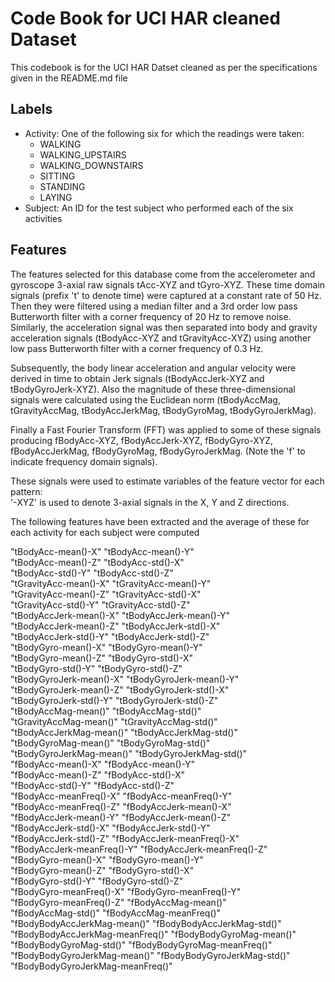 # Code Book for UCI HAR cleaned Dataset
This codebook is for the UCI HAR Datset cleaned as per the specifications given in the README.md file

## Labels

- Activity: One of the following six for which the readings were taken:
  - WALKING
  - WALKING_UPSTAIRS
  - WALKING_DOWNSTAIRS
  - SITTING
  - STANDING
  - LAYING
- Subject: An ID for the test subject who performed each of the six activities

## Features

The features selected for this database come from the accelerometer and gyroscope 3-axial raw signals tAcc-XYZ and tGyro-XYZ.
These time domain signals (prefix 't' to denote time) were captured at a constant rate of 50 Hz. Then they were filtered using a median filter and a 3rd order low pass Butterworth filter with a corner frequency of 20 Hz to remove noise. Similarly, the acceleration signal was then separated into body and gravity acceleration signals (tBodyAcc-XYZ and tGravityAcc-XYZ) using another low pass Butterworth filter with a corner frequency of 0.3 Hz. 

Subsequently, the body linear acceleration and angular velocity were derived in time to obtain Jerk signals (tBodyAccJerk-XYZ and tBodyGyroJerk-XYZ). Also the magnitude of these three-dimensional signals were calculated using the Euclidean norm (tBodyAccMag, tGravityAccMag, tBodyAccJerkMag, tBodyGyroMag, tBodyGyroJerkMag).

Finally a Fast Fourier Transform (FFT) was applied to some of these signals producing fBodyAcc-XYZ, fBodyAccJerk-XYZ, fBodyGyro-XYZ, fBodyAccJerkMag, fBodyGyroMag, fBodyGyroJerkMag. (Note the 'f' to indicate frequency domain signals). 

These signals were used to estimate variables of the feature vector for each pattern:  
'-XYZ' is used to denote 3-axial signals in the X, Y and Z directions.

The following features have been extracted and the average of these for each activity for each subject were computed

"tBodyAcc-mean()-X"               "tBodyAcc-mean()-Y"             
"tBodyAcc-mean()-Z"               "tBodyAcc-std()-X"              
"tBodyAcc-std()-Y"                "tBodyAcc-std()-Z"              
"tGravityAcc-mean()-X"            "tGravityAcc-mean()-Y"          
"tGravityAcc-mean()-Z"            "tGravityAcc-std()-X"           
"tGravityAcc-std()-Y"             "tGravityAcc-std()-Z"           
"tBodyAccJerk-mean()-X"           "tBodyAccJerk-mean()-Y"         
"tBodyAccJerk-mean()-Z"           "tBodyAccJerk-std()-X"          
"tBodyAccJerk-std()-Y"            "tBodyAccJerk-std()-Z"          
"tBodyGyro-mean()-X"              "tBodyGyro-mean()-Y"            
"tBodyGyro-mean()-Z"              "tBodyGyro-std()-X"             
"tBodyGyro-std()-Y"               "tBodyGyro-std()-Z"             
"tBodyGyroJerk-mean()-X"          "tBodyGyroJerk-mean()-Y"        
"tBodyGyroJerk-mean()-Z"          "tBodyGyroJerk-std()-X"         
"tBodyGyroJerk-std()-Y"           "tBodyGyroJerk-std()-Z"         
"tBodyAccMag-mean()"              "tBodyAccMag-std()"             
"tGravityAccMag-mean()"           "tGravityAccMag-std()"          
"tBodyAccJerkMag-mean()"          "tBodyAccJerkMag-std()"         
"tBodyGyroMag-mean()"             "tBodyGyroMag-std()"            
"tBodyGyroJerkMag-mean()"         "tBodyGyroJerkMag-std()"        
"fBodyAcc-mean()-X"               "fBodyAcc-mean()-Y"             
"fBodyAcc-mean()-Z"               "fBodyAcc-std()-X"              
"fBodyAcc-std()-Y"                "fBodyAcc-std()-Z"              
"fBodyAcc-meanFreq()-X"           "fBodyAcc-meanFreq()-Y"         
"fBodyAcc-meanFreq()-Z"           "fBodyAccJerk-mean()-X"         
"fBodyAccJerk-mean()-Y"           "fBodyAccJerk-mean()-Z"         
"fBodyAccJerk-std()-X"            "fBodyAccJerk-std()-Y"          
"fBodyAccJerk-std()-Z"            "fBodyAccJerk-meanFreq()-X"     
"fBodyAccJerk-meanFreq()-Y"       "fBodyAccJerk-meanFreq()-Z"     
"fBodyGyro-mean()-X"              "fBodyGyro-mean()-Y"            
"fBodyGyro-mean()-Z"              "fBodyGyro-std()-X"             
"fBodyGyro-std()-Y"               "fBodyGyro-std()-Z"             
"fBodyGyro-meanFreq()-X"          "fBodyGyro-meanFreq()-Y"       
"fBodyGyro-meanFreq()-Z"          "fBodyAccMag-mean()"            
"fBodyAccMag-std()"               "fBodyAccMag-meanFreq()"        
"fBodyBodyAccJerkMag-mean()"      "fBodyBodyAccJerkMag-std()"     
"fBodyBodyAccJerkMag-meanFreq()"  "fBodyBodyGyroMag-mean()"       
"fBodyBodyGyroMag-std()"          "fBodyBodyGyroMag-meanFreq()"   
"fBodyBodyGyroJerkMag-mean()"     "fBodyBodyGyroJerkMag-std()"    
"fBodyBodyGyroJerkMag-meanFreq()"
